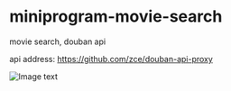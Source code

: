 # miniprogram-movie-search

movie search, douban api

api address: https://github.com/zce/douban-api-proxy

![Image text](https://github.com/HeadmasterTan/img-folder/blob/master/miniprogram-img/miniprogram-movie-search.jpg)
